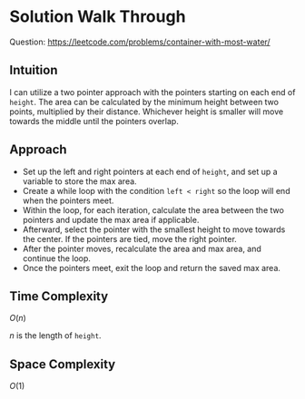 # Solution Walk Through
Question: https://leetcode.com/problems/container-with-most-water/

## Intuition
I can utilize a two pointer approach with the pointers starting on each end of `height`. The area can be calculated by the minimum height between two points, multiplied by their distance. Whichever height is smaller will move towards the middle until the pointers overlap.

## Approach
- Set up the left and right pointers at each end of `height`, and set up a variable to store the max area.
- Create a while loop with the condition `left < right` so the loop will end when the pointers meet.
- Within the loop, for each iteration, calculate the area between the two pointers and update the max area if applicable.
- Afterward, select the pointer with the smallest height to move towards the center. If the pointers are tied, move the right pointer.
- After the pointer moves, recalculate the area and max area, and continue the loop.
- Once the pointers meet, exit the loop and return the saved max area.

## Time Complexity
$O(n)$

$n$ is the length of `height`.

## Space Complexity
$O(1)$